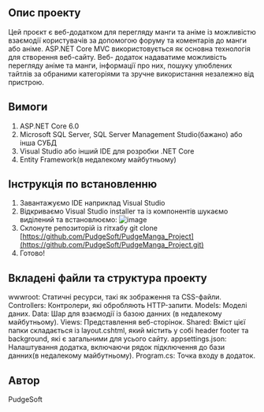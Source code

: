 
## Опис проекту
Цей проєкт є веб-додатком для перегляду манги та аніме із можливістю взаємодії користувачів за допомогою форуму та коментарів до манги або аніме. ASP.NET Core MVC використовується як основна технологія для створення веб-сайту. Веб- додаток надаватиме можливість перегляду аніме та манги, інформації про них, пошуку улюблених тайтлів за обраними категоріями та зручне використання незалежно від пристрою.

## Вимоги
1. ASP.NET Core 6.0 
2. Microsoft SQL Server, SQL Server Management Studio(бажано) або інша СУБД
3. Visual Studio або інший IDE для розробки .NET Core
4. Entity Framework(в недалекому майбутньому)

## Інструкція по встановленню

1. Завантажуємо IDE наприклад Visual Studio
2. Відкриваємо Visual Studio installer та із компонентів шукаємо виділений та встановлюємо: ![image](https://github.com/PudgeSoft/PudgeManga_Project/assets/119793234/3b914e14-2af4-4b4e-8ce5-94dbc889156d)
3. Склонуте репозиторій із гітхабу git clone [https://github.com/PudgeSoft/PudgeManga_Project](https://github.com/PudgeSoft/PudgeManga_Project.git)
4. Готово!

## Вкладені файли та структура проекту
wwwroot: Статичні ресурси, такі як зображення та CSS-файли.
Controllers: Контролери, які обробляють HTTP-запити.
Models: Моделі даних.
Data: Шар для взаємодії із базою данних (в недалекому майбутньому).
Views: Представлення веб-сторінок.
Shared: Вміст цієї папки складається із layout.cshtml, який містить у собі header footer та background, які є загальними для усього сайту.
appsettings.json: Налаштування додатка, включаючи рядок підключення до бази данних(в недалекому майбутньому).
Program.cs: Точка входу в додаток. 
## Автор
PudgeSoft

